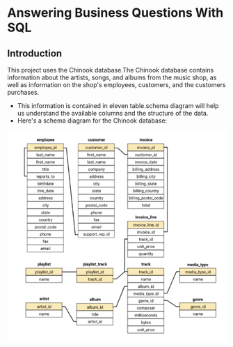 # Answering Business Questions With SQL

## Introduction
This project uses the Chinook database.The Chinook database contains information about the artists, songs, and albums from the music shop, as well as information on the shop's employees, customers, and the customers purchases.

* This information is contained in eleven table.schema diagram will help us understand the available columns and the structure of the data.
* Here's a schema diagram for the Chinook database:

![alt text](https://github.com/brandontanyu/Answering-Business-Questions-SQL/blob/main/screenshoots/chinook-schema.PNG)

